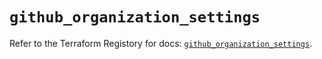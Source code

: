 # `github_organization_settings`

Refer to the Terraform Registory for docs: [`github_organization_settings`](https://registry.terraform.io/providers/integrations/github/5.36.0/docs/resources/organization_settings).
